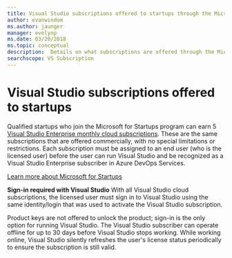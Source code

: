 ```yaml
---
title: Visual Studio subscriptions offered to startups through the Microsoft for Startups program
author: evanwindom
ms.author: jaunger
manager: evelynp
ms.date: 03/20/2018
ms.topic: conceptual
description:  Details on what subscriptions are offered through the Microsoft for Startups program.
searchscope: VS Subscription
---
```


# Visual Studio subscriptions offered to startups
Qualified startups who join the Microsoft for Startups program can earn 5 [Visual Studio Enterprise monthly cloud subscriptions](https://visualstudio.microsoft.com/vs/pricing/). These are the same subscriptions that are offered commercially, with no special limitations or restrictions. Each subscription must be assigned to an end user (who is the licensed user) before the user can run Visual Studio and be recognized as a Visual Studio Enterprise subscriber in Azure DevOps Services.

[Learn more about Microsoft for Startups](https://startups.microsoft.com/program-details/)

**Sign-in required with Visual Studio**
With all Visual Studio cloud subscriptions, the licensed user must sign in to Visual Studio using the same identity/login that was used to activate the Visual Studio subscription.

Product keys are not offered to unlock the product; sign-in is the only option for running Visual Studio. The Visual Studio subscriber can operate offline for up to 30 days before Visual Studio stops working. While working online, Visual Studio silently refreshes the user's license status periodically to ensure the subscription is still valid.